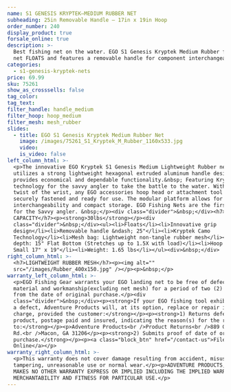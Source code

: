 ```yaml
---
name: S1 GENESIS KRYPTEK—MEDIUM RUBBER NET
subheading: 25in Removable Handle — 17in x 19in Hoop
order_number: 240
display_product: true
forsale_online: true
description: >-
  Best fishing net on the water. EGO S1 Genesis Kryptek Medium Rubber fishing
  net FLOATS and features a removable handle for component interchangeability.
categories:
  - s1-genesis-kryptek-nets
price: 69.99
sku: 75261
show_as_crosssells: false
tag_color:
tag_text:
filter_handle: handle_medium
filter_hoop: hoop_medium
filter_mesh: mesh_rubber
slides:
  - title: EGO S1 Genesis Kryptek Medium Rubber Net
    image: /images/75261_S1_Kryptek_M_Rubber_1160x533.jpg
    video:
    is_video: false
left_column_html: >-
  <p>The innovative EGO Kryptek S1 Genesis Medium Lightweight Rubber net
  utilizes a strong lightweight hexagonal extruded aluminum handle design that
  provides economical and dependable functionality.&nbsp; Featuring Kryptek Camo
  technology for the savvy angler to take the battle to the water. With a simple
  twist of the wrist, any EGO accessories hoop head or attachment tool can be
  securely fastened and ready for use. The modular platform allows for component
  interchangeability and compact storage. EGO Fishing Nets are the first choice
  for the Savvy angler. &nbsp;</p><div class="divider">&nbsp;</div><h7>MAX LOAD
  CAPACITY</h7><p><strong>30lbs</strong></p><div
  class="divider">&nbsp;</div><ul><li>Floats</li><li>Innovative grip
  design</li><li>Removable handle &ndash; 25"</li><li>Kryptek Camo
  Technology</li><li>Mesh bag: Lightweight non-tangle rubber mesh</li><li>Bag
  depth: 15" Flat Bottom (Stretches up to 1.5X with load)</li><li>Hoop Size:
  Small 17" x 19"</li><li>Weight: 1.65 lbs</li></ul><div>&nbsp;</div>
right_column_html: >-
  <h7>LIGHTWEIGHT RUBBER MESH</h7><p><img alt=""
  src="/images/Rubber_400x150.jpg" /></p><p>&nbsp;</p>
warranty_left_column_html: >-
  <p>EGO Fishing Gear warrants your EGO landing net to be free of defects in
  material and workmanship(excluding net mesh) for a period of two (2) years
  from the date of original purchase.</p><div
  class="divider">&nbsp;</div><p><strong>If your EGO fishing tool exhibits such
  a defect, Adventure Products will, at its option, replace or repair it without
  charge, provided the customer:</strong></p><p><strong>1) Returns defective
  product, postage paid and insured, indicating the reason(s) for the return
  to:</strong></p><p>Adventure Products<br />Product Returns<br />889 Guy Paine
  Rd.<br />Macon, GA 31206</p><p><strong>2) Submits proof of date of original
  purchase.</strong></p><p><a class="block_btn" href="/contact-us">File Claim
  Online</a></p>
warranty_right_column_html: >-
  <p>This warranty does not cover damage resulting from accident, misuse, abuse,
  tampering, unreasonable use or normal wear.</p><p>ADVENTURE PRODUCTS, INC.
  MAKES NO OTHER WARRANTY EXPRESS OR IMPLIED INCLUDING THE IMPLIED WARRANTIES OF
  MERCHANTABILITY AND FITNESS FOR PARTICULAR USE.</p>
---
```

